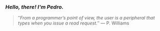 ### *Hello, there! I'm Pedro.*
> ″*From a programmer’s point of view, the user is a peripheral that types when you issue a read request.*″
 — P. Williams
